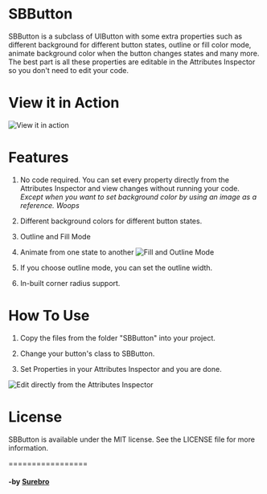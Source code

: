 # SBButton
SBButton is a subclass of UIButton with some extra properties such as different background for different button states, outline or fill color mode, animate background color when the button changes states and many more. The best part is all these properties are editable in the Attributes Inspector so you don't need to edit your code.

# View it in Action
![View it in action](https://cloud.githubusercontent.com/assets/13963558/9470694/52b6b470-4b77-11e5-8d7d-f4f6620d49c3.gif)

# Features
1. No code required. You can set every property directly from the Attributes Inspector and view changes without running your code. *Except when you want to set background color by using an image as a reference. Woops*
 
2. Different background colors for different button states.
  
3. Outline and Fill Mode 

4. Animate from one state to another ![Fill and Outline Mode](https://cloud.githubusercontent.com/assets/13963558/9470508/83a7e028-4b76-11e5-8f2e-2b4ab835851a.png)

5. If you choose outline mode, you can set the outline width.

6. In-built corner radius support.


# How To Use

1. Copy the files from the folder "SBButton" into your project.

2. Change your button's class to SBButton.

3. Set Properties in your Attributes Inspector and you are done. 

![](https://cloud.githubusercontent.com/assets/13963558/9470512/8c08e208-4b76-11e5-8a9a-f3a838c7904c.png "Edit directly from the Attributes Inspector")

# License
SBButton is available under the MIT license. See the LICENSE file for more information.

=================

#### -by [Surebro](http://www.surebro.com) 
